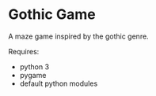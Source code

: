 # Gothic Game

A maze game inspired by the gothic genre.

Requires:
- python 3
- pygame
- default python modules
